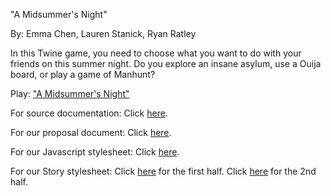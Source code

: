 ﻿"A Midsummer's Night"

By: Emma Chen, Lauren Stanick, Ryan Ratley

In this Twine game, you need to choose what you want to do with your friends on this summer night. Do you explore an insane asylum, use a Ouija board, or play a game of Manhunt?

Play: ["A Midsummer's Night"](https://pitt-cdm.github.io/twine--summer-night-part-2/)

For source documentation: Click [here](https://github.com/pitt-cdm/twine--summer-night-part-2/blob/master/Sources.md).

For our proposal document: Click [here](https://github.com/pitt-cdm/twine--summer-night-part-2/blob/master/PROPOSAL.md).

For our Javascript stylesheet: Click [here](https://github.com/pitt-cdm/twine--summer-night-part-2/blob/master/javascript_stylesheet.png).

For our Story stylesheet: Click [here](https://github.com/pitt-cdm/twine--summer-night-part-2/blob/master/Story_stylesheet_1.png) for the first half.
	Click [here](https://github.com/pitt-cdm/twine--summer-night-part-2/blob/master/Story_Stylesheet_2.png) for the 2nd half.
